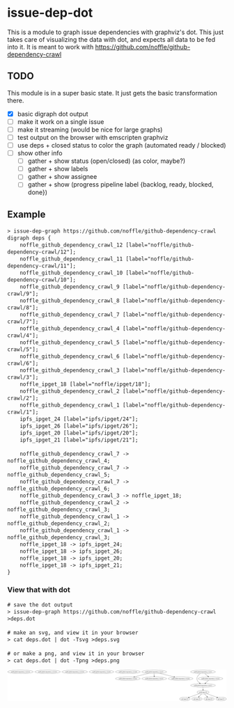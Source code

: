 # issue-dep-dot

This is a module to graph issue dependencies with graphviz's dot. This just takes care of visualizing the data with dot, and expects all data to be fed into it. It is meant to work with https://github.com/noffle/github-dependency-crawl

## TODO

This module is in a super basic state. It just gets the basic transformation there.

- [x] basic digraph dot output
- [ ] make it work on a single issue
- [ ] make it streaming (would be nice for large graphs)
- [ ] test output on the browser with emscripten graphviz
- [ ] use deps + closed status to color the graph (automated ready / blocked)
- [ ] show other info
  - [ ] gather + show status (open/closed) (as color, maybe?)
  - [ ] gather + show labels
  - [ ] gather + show assignee
  - [ ] gather + show (progress pipeline label {backlog, ready, blocked, done})

## Example


```
> issue-dep-graph https://github.com/noffle/github-dependency-crawl
digraph deps {
    noffle_github_dependency_crawl_12 [label="noffle/github-dependency-crawl/12"];
    noffle_github_dependency_crawl_11 [label="noffle/github-dependency-crawl/11"];
    noffle_github_dependency_crawl_10 [label="noffle/github-dependency-crawl/10"];
    noffle_github_dependency_crawl_9 [label="noffle/github-dependency-crawl/9"];
    noffle_github_dependency_crawl_8 [label="noffle/github-dependency-crawl/8"];
    noffle_github_dependency_crawl_7 [label="noffle/github-dependency-crawl/7"];
    noffle_github_dependency_crawl_4 [label="noffle/github-dependency-crawl/4"];
    noffle_github_dependency_crawl_5 [label="noffle/github-dependency-crawl/5"];
    noffle_github_dependency_crawl_6 [label="noffle/github-dependency-crawl/6"];
    noffle_github_dependency_crawl_3 [label="noffle/github-dependency-crawl/3"];
    noffle_ipget_18 [label="noffle/ipget/18"];
    noffle_github_dependency_crawl_2 [label="noffle/github-dependency-crawl/2"];
    noffle_github_dependency_crawl_1 [label="noffle/github-dependency-crawl/1"];
    ipfs_ipget_24 [label="ipfs/ipget/24"];
    ipfs_ipget_26 [label="ipfs/ipget/26"];
    ipfs_ipget_20 [label="ipfs/ipget/20"];
    ipfs_ipget_21 [label="ipfs/ipget/21"];

    noffle_github_dependency_crawl_7 -> noffle_github_dependency_crawl_4;
    noffle_github_dependency_crawl_7 -> noffle_github_dependency_crawl_5;
    noffle_github_dependency_crawl_7 -> noffle_github_dependency_crawl_6;
    noffle_github_dependency_crawl_3 -> noffle_ipget_18;
    noffle_github_dependency_crawl_2 -> noffle_github_dependency_crawl_3;
    noffle_github_dependency_crawl_1 -> noffle_github_dependency_crawl_2;
    noffle_github_dependency_crawl_1 -> noffle_github_dependency_crawl_3;
    noffle_ipget_18 -> ipfs_ipget_24;
    noffle_ipget_18 -> ipfs_ipget_26;
    noffle_ipget_18 -> ipfs_ipget_20;
    noffle_ipget_18 -> ipfs_ipget_21;
}
```

### View that with dot

```
# save the dot output
> issue-dep-graph https://github.com/noffle/github-dependency-crawl >deps.dot

# make an svg, and view it in your browser
> cat deps.dot | dot -Tsvg >deps.svg

# or make a png, and view it in your browser
> cat deps.dot | dot -Tpng >deps.png
```

![](docs/test.png)
